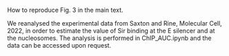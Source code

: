 How to reproduce Fig. 3 in the main text.



We reanalysed the experimental data from Saxton and Rine, Molecular Cell, 2022, in order to estimate the value of Sir binding at the E silencer and at the nucleosomes. The analysis is performed in ChIP_AUC.ipynb and the data can be accessed upon request.

